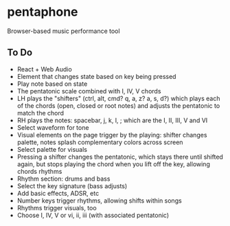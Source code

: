 # pentaphone
Browser-based music performance tool

## To Do

* React + Web Audio
* Element that changes state based on key being pressed
* Play note based on state
* The pentatonic scale combined with I, IV, V chords
* LH plays the "shifters" (ctrl, alt, cmd? q, a, z? a, s, d?) which plays each of the chords (open, closed or root notes) and adjusts the pentatonic to match the chord
* RH plays the notes: spacebar, j, k, l, ; which are the I, II, III, V and VI
* Select waveform for tone
* Visual elements on the page trigger by the playing: shifter changes palette, notes splash complementary colors across screen
* Select palette for visuals
* Pressing a shifter changes the pentatonic, which stays there until shifted again, but stops playing the chord when you lift off the key, allowing chords rhythms
* Rhythm section: drums and bass
* Select the key signature (bass adjusts)
* Add basic effects, ADSR, etc
* Number keys trigger rhythms, allowing shifts within songs
* Rhythms trigger visuals, too
* Choose I, IV, V or vi, ii, iii (with associated pentatonic)
